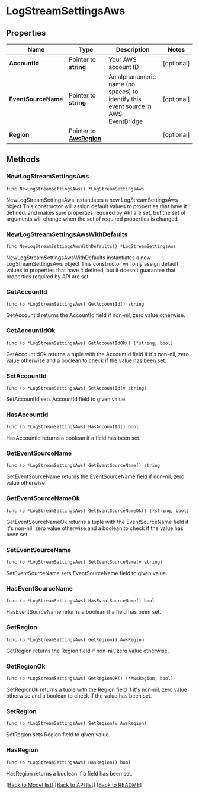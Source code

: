 # LogStreamSettingsAws

## Properties

Name | Type | Description | Notes
------------ | ------------- | ------------- | -------------
**AccountId** | Pointer to **string** | Your AWS account ID | [optional] 
**EventSourceName** | Pointer to **string** | An alphanumeric name (no spaces) to identify this event source in AWS EventBridge | [optional] 
**Region** | Pointer to [**AwsRegion**](AwsRegion.md) |  | [optional] 

## Methods

### NewLogStreamSettingsAws

`func NewLogStreamSettingsAws() *LogStreamSettingsAws`

NewLogStreamSettingsAws instantiates a new LogStreamSettingsAws object
This constructor will assign default values to properties that have it defined,
and makes sure properties required by API are set, but the set of arguments
will change when the set of required properties is changed

### NewLogStreamSettingsAwsWithDefaults

`func NewLogStreamSettingsAwsWithDefaults() *LogStreamSettingsAws`

NewLogStreamSettingsAwsWithDefaults instantiates a new LogStreamSettingsAws object
This constructor will only assign default values to properties that have it defined,
but it doesn't guarantee that properties required by API are set

### GetAccountId

`func (o *LogStreamSettingsAws) GetAccountId() string`

GetAccountId returns the AccountId field if non-nil, zero value otherwise.

### GetAccountIdOk

`func (o *LogStreamSettingsAws) GetAccountIdOk() (*string, bool)`

GetAccountIdOk returns a tuple with the AccountId field if it's non-nil, zero value otherwise
and a boolean to check if the value has been set.

### SetAccountId

`func (o *LogStreamSettingsAws) SetAccountId(v string)`

SetAccountId sets AccountId field to given value.

### HasAccountId

`func (o *LogStreamSettingsAws) HasAccountId() bool`

HasAccountId returns a boolean if a field has been set.

### GetEventSourceName

`func (o *LogStreamSettingsAws) GetEventSourceName() string`

GetEventSourceName returns the EventSourceName field if non-nil, zero value otherwise.

### GetEventSourceNameOk

`func (o *LogStreamSettingsAws) GetEventSourceNameOk() (*string, bool)`

GetEventSourceNameOk returns a tuple with the EventSourceName field if it's non-nil, zero value otherwise
and a boolean to check if the value has been set.

### SetEventSourceName

`func (o *LogStreamSettingsAws) SetEventSourceName(v string)`

SetEventSourceName sets EventSourceName field to given value.

### HasEventSourceName

`func (o *LogStreamSettingsAws) HasEventSourceName() bool`

HasEventSourceName returns a boolean if a field has been set.

### GetRegion

`func (o *LogStreamSettingsAws) GetRegion() AwsRegion`

GetRegion returns the Region field if non-nil, zero value otherwise.

### GetRegionOk

`func (o *LogStreamSettingsAws) GetRegionOk() (*AwsRegion, bool)`

GetRegionOk returns a tuple with the Region field if it's non-nil, zero value otherwise
and a boolean to check if the value has been set.

### SetRegion

`func (o *LogStreamSettingsAws) SetRegion(v AwsRegion)`

SetRegion sets Region field to given value.

### HasRegion

`func (o *LogStreamSettingsAws) HasRegion() bool`

HasRegion returns a boolean if a field has been set.


[[Back to Model list]](../README.md#documentation-for-models) [[Back to API list]](../README.md#documentation-for-api-endpoints) [[Back to README]](../README.md)


